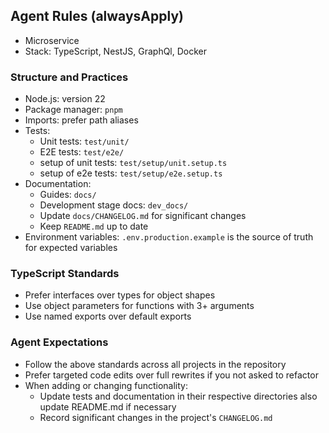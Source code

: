 ## Agent Rules (alwaysApply)

- Microservice
- Stack: TypeScript, NestJS, GraphQl, Docker

### Structure and Practices

- Node.js: version 22
- Package manager: `pnpm`
- Imports: prefer path aliases
- Tests:
  - Unit tests: `test/unit/`
  - E2E tests: `test/e2e/`
  - setup of unit tests: `test/setup/unit.setup.ts`
  - setup of e2e tests: `test/setup/e2e.setup.ts`
- Documentation:
  - Guides: `docs/`
  - Development stage docs: `dev_docs/`
  - Update `docs/CHANGELOG.md` for significant changes
  - Keep `README.md` up to date
- Environment variables: `.env.production.example` is the source of truth for expected variables

### TypeScript Standards

- Prefer interfaces over types for object shapes
- Use object parameters for functions with 3+ arguments
- Use named exports over default exports

### Agent Expectations

- Follow the above standards across all projects in the repository
- Prefer targeted code edits over full rewrites if you not asked to refactor
- When adding or changing functionality:
  - Update tests and documentation in their respective directories also update README.md if necessary
  - Record significant changes in the project's `CHANGELOG.md`
